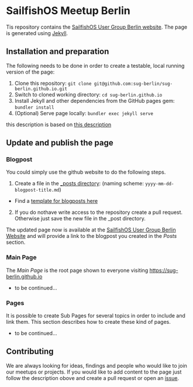 # SailfishOS Meetup Berlin

Tis repository contains the [SailfishOS User Group Berlin website](https://sug-berlin.github.io). The page is generated using [Jekyll](https://jekyllrb.com).

## Installation and preparation

The following needs to be done in order to create a testable, local running version of the page: 

1. Clone this repository: `git clone git@github.com:sug-berlin/sug-berlin.github.io.git`
2. Switch to cloned working directory: `cd sug-berlin.github.io`
3. Install Jekyll and other dependencies from the GitHub pages gem: `bundler install`
4. (Optional) Serve page locally: `bundler exec jekyll serve`

this description is based on [this description](https://help.github.com/articles/setting-up-your-github-pages-site-locally-with-jekyll/)


## Update and publish the page


### Blogpost

You could simply use the github website to do the following steps. 

1. Create a file in the [_posts directory](https://github.com/sug-berlin/sug-berlin.github.io/tree/master/_posts): (naming scheme: `yyyy-mm-dd-blogpost-title.md`)
  - Find a [template for blogposts here](https://github.com/sug-berlin/sug-berlin.github.io/blob/master/template-new-post.md)
2. If you do nothave write access to the repository create a pull request. Otherwise just save the new file in the _post directory.

The updated page now is available at the [SailfishOS User Group Berlin Website](https://sug-berlin.github.io) and will provide a link to the blogpost you created in the *Posts* section.

### Main Page

The *Main Page* is the root page shown to everyone visiting https://sug-berlin.github.io

- to be continued...

### Pages

It is possible to create Sub Pages for several topics in order to include and link them. This section describes how to create these kind of pages.

- to be continued...

## Contributing

We are always looking for ideas, findings and people who would like to join our meetups or projects. If you would like to add content to the page just follow the description obove and create a pull request or open an [issue](https://github.com/sug-berlin/sug-berlin.github.io/issues).
